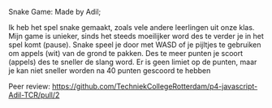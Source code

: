 Snake Game:
Made by Adil;

Ik heb het spel snake gemaakt, zoals vele andere leerlingen uit onze klas.
Mijn game is unieker, sinds het steeds moeilijker word des te verder je in het spel komt (pause).
Snake speel je door met WASD of je pijltjes te gebruiken om appels (wit) van de grond te pakken.
Des te meer punten je scoort (appels) des te sneller de slang word.
Er is geen limiet op de punten, maar je kan niet sneller worden na 40 punten gescoord te hebben

Peer review: https://github.com/TechniekCollegeRotterdam/p4-javascript-Adil-TCR/pull/2